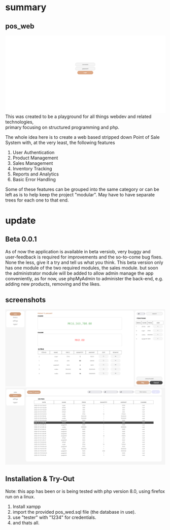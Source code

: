 # summary
## pos_web
![home screen](https://github.com/Javanoo/pos_web/blob/main/pos1.png)
This was created to be a playground for all things webdev and related technologies,<br> primary focusing on structured programming and php. 

The whole idea here is to create a web based stripped down Point of Sale System with, at the very least, the following features

1. User Authentication
2. Product Management
3. Sales Management
4. Inventory Tracking
5. Reports and Analytics
6. Basic Error Handling

Some of these features can be grouped into the same category or can be left as is to help keep the project "modular". May have to have separate trees for each one to that end.

# update
## Beta 0.0.1
As of now the application is available in beta versiob, very buggy and <br> user-feedback is required for improvements and the so-to-come bug fixes.
None the less, give it a try and tell us what you think.
This beta version only has one module of the two required modules, the sales module.
but soon the administrator module will be added to allow admin manage the app conveniently, as for now,
use phpMyAdmin to administer the back-end, e.g. adding new products, removing and the likes.

## screenshots
![home screen](https://github.com/Javanoo/pos_web/blob/main/pos2.png)
![home screen](https://github.com/Javanoo/pos_web/blob/main/pos3.png)


## Installation & Try-Out
Note: this app has been or is being tested with php version 8.0, using firefox run on a linux.
1. Install xampp
2. import the provided pos_wed.sql file (the database in use).
3. use "tester" with "1234" for credentials.
4. and thats all. 
